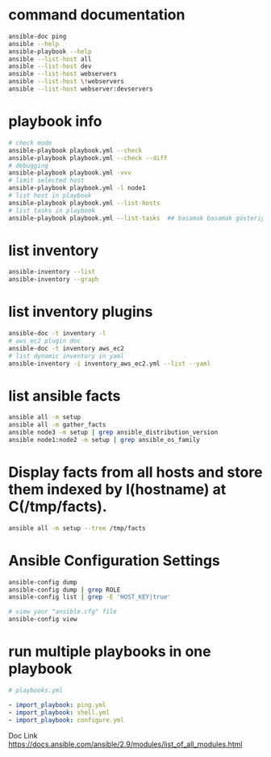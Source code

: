 # command documentation

```bash
ansible-doc ping
ansible --help
ansible-playbook --help
ansible --list-host all
ansible --list-host dev
ansible --list-host webservers
ansible --list-host \!webservers
ansible --list-host webserver:devservers
```

# playbook info

```bash
# check mode
ansible-playbook playbook.yml --check
ansible-playbook playbook.yml --check --diff
# debugging
ansible-playbook playbook.yml -vvv
# limit selected host
ansible-playbook playbook.yml -l node1
# list host in playbook
ansible-playbook playbook.yml --list-hosts
# list tasks in playbook
ansible-playbook playbook.yml --list-tasks  ## basamak basamak gösteriyor.
```

# list inventory

```bash
ansible-inventory --list
ansible-inventory --graph
```

# list inventory plugins

```bash
ansible-doc -t inventory -l
# aws_ec2 plugin doc
ansible-doc -t inventory aws_ec2
# list dynamic inventory in yaml
ansible-inventory -i inventory_aws_ec2.yml --list --yaml
```

# list ansible facts

```bash
ansible all -m setup
ansible all -m gather_facts
ansible node3 -m setup | grep ansible_distribution_version
ansible node1:node2 -m setup | grep ansible_os_family
```
# Display facts from all hosts and store them indexed by I(hostname) at C(/tmp/facts).
```bash
ansible all -m setup --tree /tmp/facts
```

# Ansible Configuration Settings

```bash
ansible-config dump
ansible-config dump | grep ROLE
ansible-config list | grep -E 'HOST_KEY|true'

# view your "ansible.cfg" file
ansible-config view
```

# run multiple playbooks in one playbook

```yml
# playbooks.yml

- import_playbook: ping.yml
- import_playbook: shell.yml
- import_playbook: configure.yml
```

Doc Link
https://docs.ansible.com/ansible/2.9/modules/list_of_all_modules.html